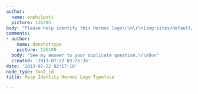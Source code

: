 ```yaml
---
author:
  name: enphilpott
  picture: 126785
body: "Please help identify this Hermes logo\r\n\r\n[img:sites/default/files/old-images/hermes_logo_3442.gif]"
comments:
- author:
    name: donshottype
    picture: 126100
  body: "See my answer to your duplicate question.\r\nDon"
  created: '2013-07-22 03:25:35'
date: '2013-07-22 02:17:18'
node_type: font_id
title: Help Identity Hermes Logo Typeface

---
```

